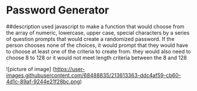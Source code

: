# Password Generator

##description
used javascript to make a function that would choose from the array of numeric, lowercase, upper case, special characters by a series of question prompts that would create a randomized password. If the person chooses none of the choices, it would prompt that they would have to choose at least one of the criteria to create from. they would also need to choose 8 to 128 or it would not meet length criteria between the 8 and 128

![picture of image] (https://user-images.githubusercontent.com/68488835/213613363-ddc4af59-cb60-4d1c-89af-9244e21f28bc.png)


